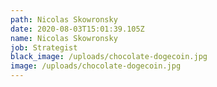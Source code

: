```yaml
---
path: Nicolas Skowronsky
date: 2020-08-03T15:01:39.105Z
name: Nicolas Skowronsky
job: Strategist
black_image: /uploads/chocolate-dogecoin.jpg
image: /uploads/chocolate-dogecoin.jpg
---
```

